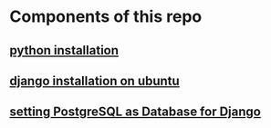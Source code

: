 # Components of this repo
## [python installation](python.md)
## [django installation on ubuntu](django.md)
## [setting PostgreSQL as Database for Django](dbset.md)

